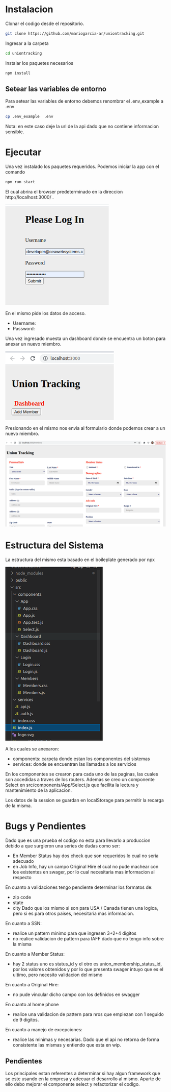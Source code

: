 # Instalacion
Clonar el codigo desde el repositorio.

```bash
git clone https://github.com/mariogarcia-ar/uniontracking.git
```
Ingresar a la carpeta
```bash
cd uniontracking
```
Instalar los paquetes necesarios

```bash
npm install
```
## Setear las variables de entorno
Para setear las variables de entorno debemos renombrar el .env_example a .env
```bash
cp .env_example  .env
```
Nota: en este caso deje la url de la api dado que no contiene informacion sensible.


# Ejecutar 
Una vez instalado los paquetes requeridos. Podemos iniciar la app con el comando

```bash
npm run start
```
El cual abrira el browser predeterminado en la direccion http://localhost:3000/ . 

![login](/public/doc/login.png)


En el mismo pide los datos de acceso. 
 - Username: 
 - Password: 

Una vez ingresado muesta un dashboard donde se encuentra un boton para anexar un nuevo miembro.


![dashboard](/public/doc/dashboard.png)
  
 Presionando en el mismo nos envia al formulario donde podemos crear a un nuevo miembro.
 
![add_member](/public/doc/add_member.png)

# Estructura del Sistema
La estructura del mismo esta basado en el boileplate generado por npx 

![structure](/public/doc/structure.png)

A los cuales se anexaron:
 - components: carpeta donde estan los componentes del sistemas
 - services: donde se encuentran las llamadas a los servicios 

En los componentes se crearon para cada uno de las paginas, las cuales son accedidas a traves de los routers. Ademas se creo un componente Select en src/components/App/Select.js que facilita la lectura y mantenimiento de la aplicacion.

Los datos de la session se guardan en localStorage para permitir la recarga de la misma. 

# Bugs y Pendientes
Dado que es una prueba el codigo no esta para llevarlo a produccion debido a que surgieron una series de dudas como ser:
 -  En Member Status hay dos check que son requeridos lo cual no seria adecuado
 -  en Job Info, hay un campo Original Hire el cual no pude machear con los existentes en swager, por lo cual necesitaria mas informacion al respecto

En cuanto a validaciones tengo pendiente determinar los formatos de:
 - zip code
 - state
 - city
Dado que los mismo si son para USA / Canada tienen una logica, pero si es para otros paises, necesitaria mas informacion.

En cuanto a SSN:
 - realice un pattern minimo para que ingresen 3+2+4 digitos 
 - no realice validacion de pattern para IAFF dado que no tengo info sobre la misma

En cuanto a Member Status:
 - hay 2 status uno es status_id y el otro es union_membership_status_id, por los valores obtenidos y por lo que presenta swager intuyo que es el ultimo, pero necesito validacion del mismo

En cuanto a Original Hire:
 - no pude vincular dicho campo con los definidos en swagger

En cuanto al home phone
 - realice una validacion de pattern para nros que empiezan con 1 seguido de 9 digitos.

En cuanto a manejo de excepciones:
 - realice las minimas y necesarias. Dado que el api no retorna de forma consistente las mismas y entiendo que esta en wip.

## Pendientes
Los principales estan referentes a determinar si hay algun framework que se este usando en la empresa y adecuar el desarrollo al mismo.
Aparte de ello debo mejorar el componente select y refactorizar el codigo.



